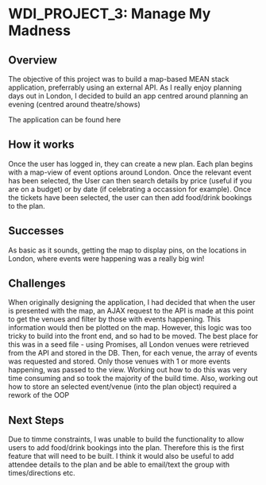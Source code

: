 # WDI\_PROJECT\_3: Manage My Madness

## Overview
The objective of this project was to build a map-based MEAN stack application, preferrably using an external API. As I really enjoy planning days out in London, I decided to build an app centred around planning an evening (centred around theatre/shows)

The application can be found here

## How it works
Once the user has logged in, they can create a new plan. Each plan begins with a map-view of event options around London. Once the relevant event has been selected, the User can then search details by price (useful if you are on a budget) or by date (if celebrating a occassion for example). Once the tickets have been selected, the user can then add food/drink bookings to the plan. 

## Successes
As basic as it sounds, getting the map to display pins, on the locations in London, where events were happening was a really big win!

## Challenges
When originally designing the application, I had decided that when the user is presented with the map, an AJAX request to the API is made at this point to get the venues and filter by those with events happening. This information would then be plotted on the map. However, this logic was too tricky to build into the front end, and so had to be moved. The best place for this was in a seed file - using Promises, all London venues were retrieved from the API and stored in the DB. Then, for each venue, the array of events was requested and stored. Only those venues with 1 or more events happening, was passed to the view. 
Working out how to do this was very time consuming and so took the majority of the build time. Also, working out how to store an selected  event/venue (into the plan object) required a rework of the OOP 
 
## Next Steps
Due to timme constraints, I was unable to build the functionality to allow users to add food/drink bookings into the plan. Therefore this is the first feature that will need to be built. I think it would also be useful to add attendee details to the plan and be able to email/text the group with times/directions etc.
